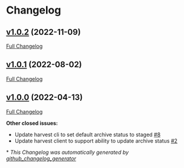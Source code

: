 # Changelog

## [v1.0.2](https://github.com/NASA-PDS/registry-harvest-cli/tree/v1.0.2) (2022-11-09)

[Full Changelog](https://github.com/NASA-PDS/registry-harvest-cli/compare/v1.0.1...v1.0.2)

## [v1.0.1](https://github.com/NASA-PDS/registry-harvest-cli/tree/v1.0.1) (2022-08-02)

[Full Changelog](https://github.com/NASA-PDS/registry-harvest-cli/compare/v1.0.0...v1.0.1)

## [v1.0.0](https://github.com/NASA-PDS/registry-harvest-cli/tree/v1.0.0) (2022-04-13)

[Full Changelog](https://github.com/NASA-PDS/registry-harvest-cli/compare/f21d28932d4e224d97686ac49fc2e4620a8c93fa...v1.0.0)

**Other closed issues:**

- Update harvest cli to set default archive status to staged [\#8](https://github.com/NASA-PDS/registry-harvest-cli/issues/8)
- Update harvest client to support ability to update archive status [\#2](https://github.com/NASA-PDS/registry-harvest-cli/issues/2)



\* *This Changelog was automatically generated by [github_changelog_generator](https://github.com/github-changelog-generator/github-changelog-generator)*
